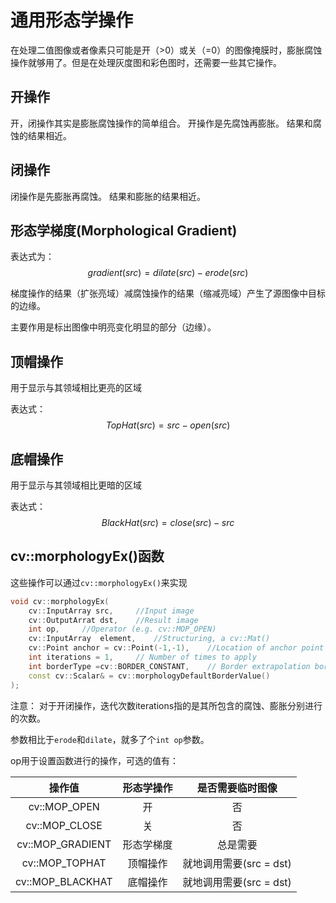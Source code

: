 # 通用形态学操作

在处理二值图像或者像素只可能是开（>0）或关（=0）的图像掩膜时，膨胀腐蚀操作就够用了。但是在处理灰度图和彩色图时，还需要一些其它操作。

## 开操作

开，闭操作其实是膨胀腐蚀操作的简单组合。
开操作是先腐蚀再膨胀。
结果和腐蚀的结果相近。

## 闭操作

闭操作是先膨胀再腐蚀。
结果和膨胀的结果相近。

## 形态学梯度(Morphological Gradient)

表达式为：
$$gradient(src) = dilate(src) - erode(src)$$

梯度操作的结果（扩张亮域）减腐蚀操作的结果（缩减亮域）产生了源图像中目标的边缘。

主要作用是标出图像中明亮变化明显的部分（边缘）。

## 顶帽操作

用于显示与其领域相比更亮的区域

表达式：
$$TopHat(src) = src - open(src)$$

## 底帽操作

用于显示与其领域相比更暗的区域

表达式：
$$BlackHat(src) = close(src) - src$$

## cv::morphologyEx()函数

这些操作可以通过`cv::morphologyEx()`来实现

```cpp
void cv::morphologyEx(
    cv::InputArray src,     //Input image
    cv::OutputArrat dst,    //Result image
    int op,     //Operator (e.g. cv::MOP_OPEN)
    cv::InputArray  element,    //Structuring, a cv::Mat()
    cv::Point anchor = cv::Point(-1,-1),    //Location of anchor point
    int iterations = 1,     // Number of times to apply
    int borderType =cv::BORDER_CONSTANT,    // Border extrapolation borderValue
    const cv::Scalar& = cv::morphologyDefaultBorderValue()
);
```

注意：
对于开闭操作，迭代次数iterations指的是其所包含的腐蚀、膨胀分别进行的次数。

参数相比于`erode`和`dilate`，就多了个`int op`参数。

op用于设置函数进行的操作，可选的值有：

|操作值|形态学操作|是否需要临时图像|
|:--:|:--:|:--:|
|cv::MOP_OPEN|开|否|
|cv::MOP_CLOSE|关|否|
|cv::MOP_GRADIENT|形态学梯度|总是需要|
|cv::MOP_TOPHAT|顶帽操作|就地调用需要(src = dst)|
|cv::MOP_BLACKHAT|底帽操作|就地调用需要(src = dst)|
